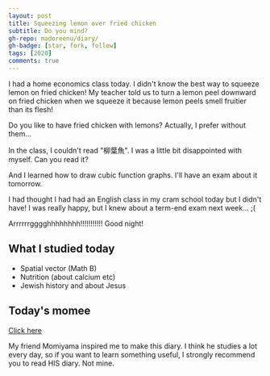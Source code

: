 ```yaml
---
layout: post
title: Squeezing lemon over fried chicken
subtitle: Do you mind?
gh-repo: madoreenu/diary/
gh-badge: [star, fork, follow]
tags: [2020]
comments: true
---
```


I had a home economics class today.
I didn't know the best way to squeeze lemon on fried chicken!
My teacher told us to turn a lemon peel downward on fried chicken when we squeeze it because lemon peels smell fruitier than its flesh!

Do you like to have fried chicken with lemons?
Actually, I prefer without them...

In the class, I couldn't read "柳葉魚". I was a little bit disappointed with myself. Can you read it?

And I learned how to draw cubic function graphs.
I'll have an exam about it tomorrow.

I had thought I had had an English class in my cram school today but I didn't have!
I was really happy, but I knew about a term-end exam next week... ;(

Arrrrrrgggghhhhhhhh!!!!!!!!!!!
Good night!

## What I studied today

- Spatial vector (Math B)
- Nutrition (about calcium etc)
- Jewish history and about Jesus

## Today's momee

[Click here](https://en.momee.work/diary/2020-06-23-today/)

My friend Momiyama inspired me to make this diary.
I think he studies a lot every day, so if you want to learn something useful, I strongly recommend you to read HIS diary. Not mine.

